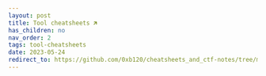```yaml
---
layout: post
title: Tool cheatsheets 🡵
has_children: no
nav_order: 2
tags: tool-cheatsheets
date: 2023-05-24
redirect_to: https://github.com/0xb120/cheatsheets_and_ctf-notes/tree/main/Dev%2C%20ICT%20%26%20Cybersec/Tools
---
```

